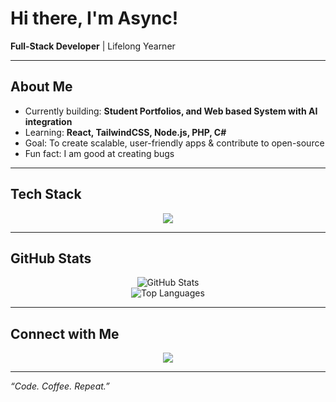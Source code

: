 # Hi there, I'm Async!

**Full-Stack Developer** | Lifelong Yearner  

---

## About Me
- Currently building: **Student Portfolios, and Web based System with AI integration**  
- Learning: **React, TailwindCSS, Node.js, PHP, C#**  
- Goal: To create scalable, user-friendly apps & contribute to open-source  
- Fun fact: I am good at creating bugs

---

## Tech Stack
<p align="center">
  <img src="https://skillicons.dev/icons?i=html,css,js,nodejs,react,php,cs,git,tailwind,mysql" />
</p>

---

## GitHub Stats
<p align="center">
  <img src="https://github-readme-stats.vercel.app/api?username=asyncdevv&show_icons=true&theme=blueberry" alt="GitHub Stats" />
  <br/>
  <img src="https://github-readme-stats.vercel.app/api/top-langs/?username=asyncdevv&layout=compact&theme=blueberry" alt="Top Languages" />
</p>

---

## Connect with Me
<p align="center">
  <a href="https://www.tiktok.com/@async.dev4?is_from_webapp=1&sender_device=pc" target="_blank">
    <img src="https://img.shields.io/badge/TikTok-%23000000.svg?style=for-the-badge&logo=tiktok&logoColor=white"/>
  </a>
</p>

---

 _“Code. Coffee. Repeat.”_
